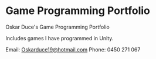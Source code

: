 # Game Programming Portfolio
 Oskar Duce's Game Programming Portfolio
 
 Includes games I have programmed in Unity.
 
 Email: Oskarduce19@hotmail.com
 Phone: 0450 271 067
